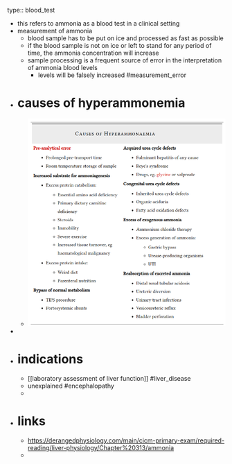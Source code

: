 type:: blood_test

- this refers to ammonia as a blood test in a clinical setting
- measurement of ammonia
	- blood sample has to be put on ice and processed as fast as possible
	- if the blood sample is not on ice or left to stand for any period of time, the ammonia concentration will increase
	- sample processing is a frequent source of error in the interpretation of ammonia blood levels
		- levels will be falsely increased #measurement_error
- # causes of hyperammonemia
	- ![image.png](../assets/image_1652782619530_0.png)
-
- # indications
	- [[laboratory assessment of liver function]] #liver_disease
	- unexplained #encephalopathy
	-
- # links
	- https://derangedphysiology.com/main/cicm-primary-exam/required-reading/liver-physiology/Chapter%20313/ammonia
	-